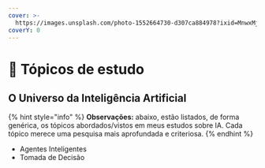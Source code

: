 ```yaml
---
cover: >-
  https://images.unsplash.com/photo-1552664730-d307ca884978?ixid=MnwxMjA3fDB8MHxwaG90by1wYWdlfHx8fGVufDB8fHx8&ixlib=rb-1.2.1&auto=format&fit=crop&w=2970&q=80
coverY: 0
---
```


# 📒 Tópicos de estudo

## O Universo da Inteligência Artificial

{% hint style="info" %}
**Observações:** abaixo, estão listados, de forma genérica, os tópicos abordados/vistos em meus estudos sobre IA. Cada tópico merece uma pesquisa mais aprofundada e criteriosa.&#x20;
{% endhint %}

* Agentes Inteligentes
* Tomada de Decisão
